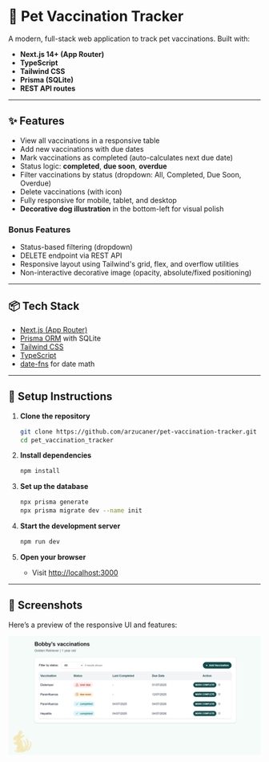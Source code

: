 # 🐾 Pet Vaccination Tracker

A modern, full-stack web application to track pet vaccinations. Built with:

- **Next.js 14+ (App Router)**
- **TypeScript**
- **Tailwind CSS**
- **Prisma (SQLite)**
- **REST API routes**

---

## ✨ Features

- View all vaccinations in a responsive table
- Add new vaccinations with due dates
- Mark vaccinations as completed (auto-calculates next due date)
- Status logic: **completed**, **due soon**, **overdue**
- Filter vaccinations by status (dropdown: All, Completed, Due Soon, Overdue)
- Delete vaccinations (with icon)
- Fully responsive for mobile, tablet, and desktop
- **Decorative dog illustration** in the bottom-left for visual polish

### Bonus Features

- Status-based filtering (dropdown)
- DELETE endpoint via REST API
- Responsive layout using Tailwind's grid, flex, and overflow utilities
- Non-interactive decorative image (opacity, absolute/fixed positioning)

---

## 📦 Tech Stack

- [Next.js (App Router)](https://nextjs.org/docs/app)
- [Prisma ORM](https://www.prisma.io/) with SQLite
- [Tailwind CSS](https://tailwindcss.com/)
- [TypeScript](https://www.typescriptlang.org/)
- [date-fns](https://date-fns.org/) for date math

---

## 🚀 Setup Instructions

1. **Clone the repository**

   ```bash
   git clone https://github.com/arzucaner/pet-vaccination-tracker.git
   cd pet_vaccination_tracker
   ```
2. **Install dependencies**

   ```bash
   npm install
   ```
3. **Set up the database**

   ```bash
   npx prisma generate
   npx prisma migrate dev --name init
   ```
4. **Start the development server**

   ```bash
   npm run dev
   ```
5. **Open your browser**

   - Visit [http://localhost:3000](http://localhost:3000)

---

## 📸 Screenshots

Here’s a preview of the responsive UI and features:

![Pet Vaccination Tracker UI](./public/screenshot.png)
